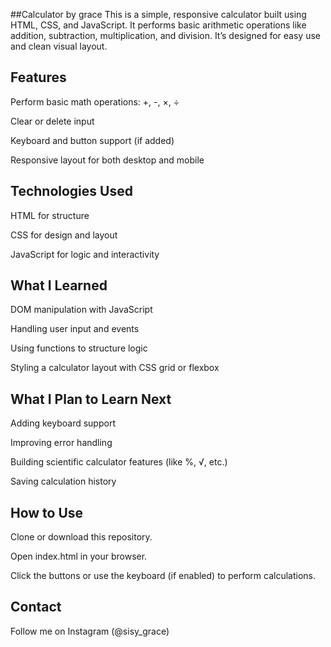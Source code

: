 ##Calculator by grace
This is a simple, responsive calculator built using HTML, CSS, and JavaScript. It performs basic arithmetic operations like addition, subtraction, multiplication, and division. It’s designed for easy use and clean visual layout.

## Features
Perform basic math operations: +, -, ×, ÷

Clear or delete input

Keyboard and button support (if added)

Responsive layout for both desktop and mobile

## Technologies Used
HTML for structure

CSS for design and layout

JavaScript for logic and interactivity

## What I Learned
DOM manipulation with JavaScript

Handling user input and events

Using functions to structure logic

Styling a calculator layout with CSS grid or flexbox

## What I Plan to Learn Next
Adding keyboard support

Improving error handling

Building scientific calculator features (like %, √, etc.)

Saving calculation history


## How to Use
Clone or download this repository.

Open index.html in your browser.

Click the buttons or use the keyboard (if enabled) to perform calculations.

## Contact
Follow me on Instagram (@sisy_grace)
